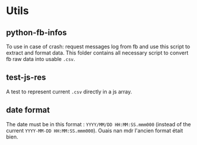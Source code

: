 # Utils

## python-fb-infos

To use in case of crash: request messages log from fb and use this script to extract and format data.
This folder contains all necessary script to convert fb raw data into usable `.csv`.

## test-js-res

A test to represent current `.csv` directly in a js array.

## date format

The date must be in this format : `YYYY/MM/DD HH:MM:SS.mmm000` (instead of the current `YYYY-MM-DD HH:MM:SS.mmm000`).
Ouais nan mdr l'ancien format était bien.